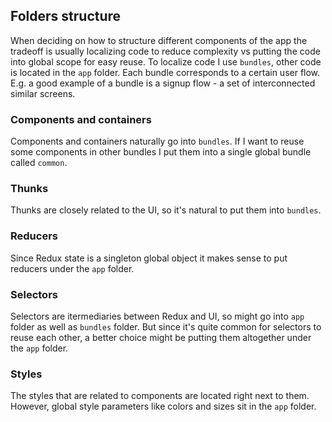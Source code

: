 ## Folders structure

When deciding on how to structure different components of the app the tradeoff is usually
localizing code to reduce complexity vs putting the code into global scope for easy reuse.
To localize code I use `bundles`, other code is located in the `app` folder. Each
bundle corresponds to a certain user flow. E.g. a good example of a bundle is a signup flow -
a set of interconnected similar screens.

### Components and containers

Components and containers naturally go into `bundles`. If I want to reuse
some components in other bundles I put them into a single global bundle called `common`.

### Thunks

Thunks are closely related to the UI, so it's natural to put them into `bundles`.

### Reducers

Since Redux state is a singleton global object it makes sense to put reducers under the `app`
folder.

### Selectors

Selectors are itermediaries between Redux and UI, so might go into `app` folder as well as
`bundles` folder. But since it's quite common for selectors to reuse each other, a better
choice might be putting them altogether under the `app` folder.

### Styles

The styles that are related to components are located right next to them. However,
global style parameters like colors and sizes sit in the `app` folder.

